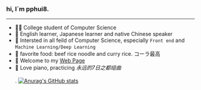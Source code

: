 ### hi, I`m pphui8.
---  
- 👨‍🎓 College student of Computer Science
- 💬 English learner, Japanese learner and native Chinese speaker
- 🧐 Intersted in all feild of Computer Science, especially ```Front end``` and ```Machine Learning/Deep Learning```
- 🍚 favorite food: beef rice noodle and curry rice. コーラ最高
- 🎏 Welcome to my [Web Page](https://pphui8.me)
- 🎹 Love piano, practicing *永远的7日之都组曲*  
<br>. 
[![Anurag's GitHub stats](https://github-readme-stats.vercel.app/api?username=pphui8&count_private=true&show_icons=true&border_color=39c5bb)](https://github.com/anuraghazra/github-readme-stats)
